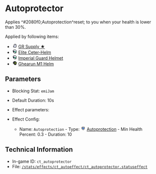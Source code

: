 # Autoprotector

Applies ^#2080f0;Autoprotection^reset; to you when your health is lower than 30%.

Applied by following items:

- <img src="https://raw.githubusercontent.com/Ceterai/Enternia/main/items/armors/alta/tier4/security/pack/icon.png" alt="GR Supply ★ icon" loading="lazy" height=16px width="auto" /> [GR Supply ★](https://ceterai.github.io/MyEnternia/Wiki/GRSupply)
- <img src="https://raw.githubusercontent.com/Ceterai/Enternia/main/items/armors/alta/tier6/elite/helmet/icon.png" alt="Elite Ceter-Helm icon" loading="lazy" height=16px width="auto" /> [Elite Ceter-Helm](https://ceterai.github.io/MyEnternia/Wiki/EliteCeter-Helm)
- <img src="https://raw.githubusercontent.com/Ceterai/Enternia/main/items/armors/alta/tier6/elite/helmet/icon.png" alt="Imperial Guard Helmet icon" loading="lazy" height=16px width="auto" /> [Imperial Guard Helmet](https://ceterai.github.io/MyEnternia/Wiki/ImperialGuardHelmet)
- <img src="https://raw.githubusercontent.com/Ceterai/Enternia/main/items/armors/alta/tier6/ghearun/helmet/icon.png" alt="Ghearun M1 Helm icon" loading="lazy" height=16px width="auto" /> [Ghearun M1 Helm](https://ceterai.github.io/MyEnternia/Wiki/GhearunM1Helm)

## Parameters

- Blocking Stat: `emiJam`
- Default Duration: 10s
- Effect parameters: 

- Effect Config: 

  - Name: `Autoprotection`  - Type: <img src="https://raw.githubusercontent.com/Ceterai/Enternia/main/stats/effects/ct_autoprotection.png" alt="Autoprotection icon" loading="lazy" height=16px width="auto" /> [Autoprotection](https://ceterai.github.io/MyEnternia/Wiki/Autoprotection)  - Min Health Percent: 0.3  - Duration: 10

## Technical Information

- In-game ID: `ct_autoprotector`
- File: [`/stats/effects/ct_autoeffect/ct_autoprotector.statuseffect`](https://github.com/Ceterai/Enternia/blob/main/stats/effects/ct_autoeffect/ct_autoprotector.statuseffect)
